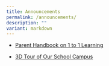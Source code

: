 ```yaml
---
title: Announcements
permalink: /announcements/
description: ""
variant: markdown
---
```

* [Parent Handbook on 1 to 1 Learning](/files/1-to-1-Learning.pdf)

* [3D Tour of Our School Campus](https://captur3d.io/view/bedok-green-secondary-school/360-bedok-north-ave-3-singapore-469722)